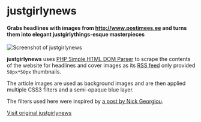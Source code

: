 # justgirlynews

#### Grabs headlines with images from http://www.postimees.ee and turns them into elegant justgirlythings-esque masterpieces

![Screenshot of justgirlynews](http://i.imgur.com/9Gudi8s.jpg)

**justgirlynews** uses [PHP Simple HTML DOM Parser](http://simplehtmldom.sourceforge.net/) to scrape the contents of the website for headlines and cover images as its [RSS feed](www.postimees.ee/rss/) only provided `50px*50px` thumbnails.

The article images are used as background images and are then applied multiple CSS3 filters and a semi-opaque blue layer.

The filters used here were inspired by [a post by Nick Georgiou](http://designpieces.com/2014/09/instagram-filters-css3-effects/).

[Visit original justgirlynews](http://ec2-52-11-120-205.us-west-2.compute.amazonaws.com)